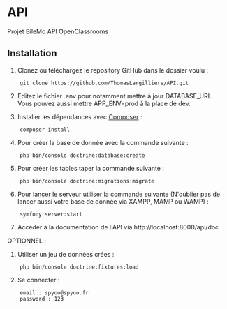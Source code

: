 # API
Projet BileMo API OpenClassrooms

## Installation
1. Clonez ou téléchargez le repository GitHub dans le dossier voulu :
```
    git clone https://github.com/ThomasLargilliere/API.git
```
2. Editez le fichier .env pour notamment mettre à jour DATABASE_URL. Vous pouvez aussi mettre APP_ENV=prod à la place de dev.

3. Installer les dépendances avec [Composer](https://getcomposer.org/download/) :
```
    composer install
```
4. Pour créer la base de donnée avec la commande suivante :
```
    php bin/console doctrine:database:create
```
5. Pour créer les tables taper la commande suivante :
```
    php bin/console doctrine:migrations:migrate
```
6. Pour lancer le serveur utiliser la commande suivante (N'oublier pas de lancer aussi votre base de donnée via XAMPP, MAMP ou WAMP) :
```
    symfony server:start
```
7. Accéder à la documentation de l'API via http://localhost:8000/api/doc

OPTIONNEL :

1. Utiliser un jeu de données crées :
```
    php bin/console doctrine:fixtures:load
```
2. Se connecter :
```
    email : spyoo@spyoo.fr
    password : 123
```
